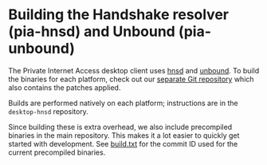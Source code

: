 # Building the Handshake resolver (pia-hnsd) and Unbound (pia-unbound)

The Private Internet Access desktop client uses [hnsd](https://github.com/handshake-org/hnsd) and [unbound](https://github.com/NLnetLabs/unbound). To build the binaries for each platform, check out our [separate Git repository](https://github.com/pia-foss/desktop-hnsd) which also contains the patches applied.

Builds are performed natively on each platform; instructions are in the `desktop-hnsd` repository.

Since building these is extra overhead, we also include precompiled binaries in the main repository. This makes it a lot easier to quickly get started with development. See [build.txt](build.txt) for the commit ID used for the current precompiled binaries.
